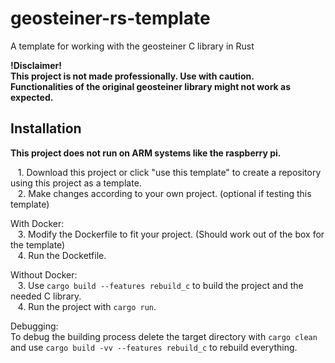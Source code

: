 # geosteiner-rs-template
A template for working with the geosteiner C library in Rust

**!Disclaimer!**  
**This project is not made professionally. Use with caution.**  
**Functionalities of the original geosteiner library might not work as expected.**

## Installation
**This project does not run on ARM systems like the raspberry pi.**  

&nbsp;&nbsp; 1\. Download this project or click "use this template" to create a repository using this project as a template.  
&nbsp;&nbsp; 2\. Make changes according to your own project. (optional if testing this template)  

With Docker:  
&nbsp;&nbsp; 3\. Modify the Dockerfile to fit your project. (Should work out of the box for the template)  
&nbsp;&nbsp; 4\. Run the Docketfile.

Without Docker:  
&nbsp;&nbsp; 3\. Use `cargo build --features rebuild_c` to build the project and the needed C library.  
&nbsp;&nbsp; 4\. Run the project with `cargo run`.

Debugging:  
To debug the building process delete the target directory with `cargo clean`  
and use `cargo build -vv --features rebuild_c` to rebuild everything.
